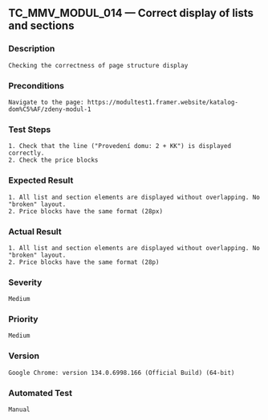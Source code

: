 ## TC_MMV_MODUL_014 — Correct display of lists and sections

### Description
    Checking the correctness of page structure display

### Preconditions
    Navigate to the page: https://modultest1.framer.website/katalog-dom%C5%AF/zdeny-modul-1

### Test Steps
    1. Check that the line ("Provedení domu: 2 + KK") is displayed correctly.
    2. Check the price blocks

### Expected Result
    1. All list and section elements are displayed without overlapping. No "broken" layout.
    2. Price blocks have the same format (28px)


### Actual Result
    1. All list and section elements are displayed without overlapping. No "broken" layout.
    2. Price blocks have the same format (28p)

### Severity
    Medium

### Priority
    Medium

### Version
    Google Chrome: version 134.0.6998.166 (Official Build) (64-bit)

### Automated Test
    Manual
